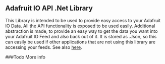 ## Adafruit IO API .Net Library

This Library is intended to be used to provide easy access to your Adafruit IO Data. All the API functionality is exposed to be used easily. Additional abstraction is made, to provide an easy way to get the data you want into your Adafruit IO Feed and also back out of it. It is stored as .Json, so this can easily be used if other applications that are not using this library are accessing your feeds. See also [here](https://github.com/HannesZeihsel/adafruit-io-api).

###Todo More info
